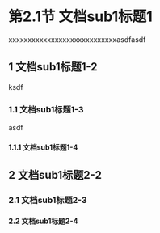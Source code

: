 
# 第2.1节 文档sub1标题1

xxxxxxxxxxxxxxxxxxxxxxxxxxxxasdfasdf

## 1 文档sub1标题1-2

ksdf

### 1.1 文档sub1标题1-3

asdf

#### 1.1.1 文档sub1标题1-4


## 2 文档sub1标题2-2
### 2.1 文档sub1标题2-3
#### 2.2 文档sub1标题2-4


